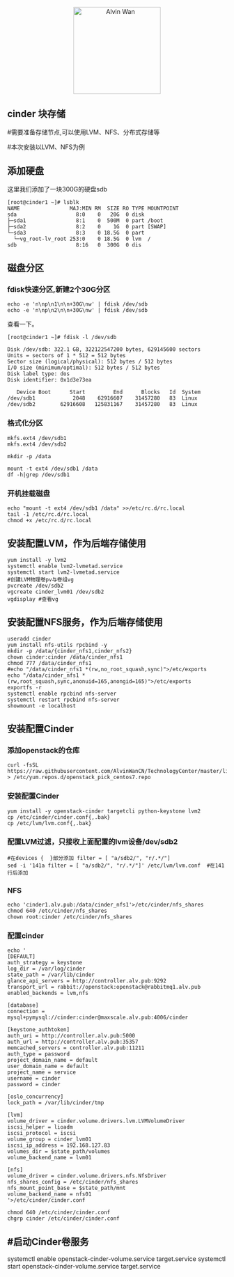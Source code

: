 
<p align='center'> <a href='https://github.com/alvinwancn' target="_blank"> <img src='https://github.com/AlvinWanCN/life-record/raw/master/images/etlucency.png' alt='Alvin Wan' width=200></a></p>


## cinder 块存储
#需要准备存储节点,可以使用LVM、NFS、分布式存储等

#本次安装以LVM、NFS为例


## 添加硬盘

这里我们添加了一块300G的硬盘sdb
```
[root@cinder1 ~]# lsblk
NAME                MAJ:MIN RM  SIZE RO TYPE MOUNTPOINT
sda                   8:0    0   20G  0 disk
├─sda1                8:1    0  500M  0 part /boot
├─sda2                8:2    0    1G  0 part [SWAP]
└─sda3                8:3    0 18.5G  0 part
  └─vg_root-lv_root 253:0    0 18.5G  0 lvm  /
sdb                   8:16   0  300G  0 dis
```


## 磁盘分区

### fdisk快速分区,新建2个30G分区

```
echo -e 'n\np\n1\n\n+30G\nw' | fdisk /dev/sdb
echo -e 'n\np\n2\n\n+30G\nw' | fdisk /dev/sdb

```

查看一下。
```
[root@cinder1 ~]# fdisk -l /dev/sdb

Disk /dev/sdb: 322.1 GB, 322122547200 bytes, 629145600 sectors
Units = sectors of 1 * 512 = 512 bytes
Sector size (logical/physical): 512 bytes / 512 bytes
I/O size (minimum/optimal): 512 bytes / 512 bytes
Disk label type: dos
Disk identifier: 0x1d3e73ea

   Device Boot      Start         End      Blocks   Id  System
/dev/sdb1            2048    62916607    31457280   83  Linux
/dev/sdb2        62916608   125831167    31457280   83  Linux

```
### 格式化分区
```
mkfs.ext4 /dev/sdb1
mkfs.ext4 /dev/sdb2

mkdir -p /data

mount -t ext4 /dev/sdb1 /data
df -h|grep /dev/sdb1
```

### 开机挂载磁盘

```
echo "mount -t ext4 /dev/sdb1 /data" >>/etc/rc.d/rc.local
tail -1 /etc/rc.d/rc.local
chmod +x /etc/rc.d/rc.local
```

## 安装配置LVM，作为后端存储使用

```
yum install -y lvm2
systemctl enable lvm2-lvmetad.service
systemctl start lvm2-lvmetad.service
#创建LVM物理卷pv与卷组vg
pvcreate /dev/sdb2
vgcreate cinder_lvm01 /dev/sdb2
vgdisplay #查看vg
```


## 安装配置NFS服务，作为后端存储使用

```
useradd cinder
yum install nfs-utils rpcbind -y
mkdir -p /data/{cinder_nfs1,cinder_nfs2}
chown cinder:cinder /data/cinder_nfs1
chmod 777 /data/cinder_nfs1
#echo "/data/cinder_nfs1 *(rw,no_root_squash,sync)">/etc/exports
echo "/data/cinder_nfs1 *(rw,root_squash,sync,anonuid=165,anongid=165)">/etc/exports
exportfs -r
systemctl enable rpcbind nfs-server
systemctl restart rpcbind nfs-server
showmount -e localhost
```

## 安装配置Cinder

### 添加openstack的仓库

```
curl -fsSL https://raw.githubusercontent.com/AlvinWanCN/TechnologyCenter/master/linux/software/yum.repos.d/openstack_pick_centos7.repo > /etc/yum.repos.d/openstack_pick_centos7.repo
```

### 安装配置Cinder
```
yum install -y openstack-cinder targetcli python-keystone lvm2
cp /etc/cinder/cinder.conf{,.bak}
cp /etc/lvm/lvm.conf{,.bak}
```

### 配置LVM过滤，只接收上面配置的lvm设备/dev/sdb2

```
#在devices {  }部分添加 filter = [ "a/sdb2/", "r/.*/"]
sed -i '141a filter = [ "a/sdb2/", "r/.*/"]' /etc/lvm/lvm.conf  #在141行后添加
```



### NFS
```
echo 'cinder1.alv.pub:/data/cinder_nfs1'>/etc/cinder/nfs_shares
chmod 640 /etc/cinder/nfs_shares
chown root:cinder /etc/cinder/nfs_shares
```

### 配置cinder
```
echo '
[DEFAULT]
auth_strategy = keystone
log_dir = /var/log/cinder
state_path = /var/lib/cinder
glance_api_servers = http://controller.alv.pub:9292
transport_url = rabbit://openstack:openstack@rabbitmq1.alv.pub
enabled_backends = lvm,nfs

[database]
connection = mysql+pymysql://cinder:cinder@maxscale.alv.pub:4006/cinder

[keystone_authtoken]
auth_uri = http://controller.alv.pub:5000
auth_url = http://controller.alv.pub:35357
memcached_servers = controller.alv.pub:11211
auth_type = password
project_domain_name = default
user_domain_name = default
project_name = service
username = cinder
password = cinder

[oslo_concurrency]
lock_path = /var/lib/cinder/tmp

[lvm]
volume_driver = cinder.volume.drivers.lvm.LVMVolumeDriver
iscsi_helper = lioadm
iscsi_protocol = iscsi
volume_group = cinder_lvm01
iscsi_ip_address = 192.168.127.83
volumes_dir = $state_path/volumes
volume_backend_name = lvm01

[nfs]
volume_driver = cinder.volume.drivers.nfs.NfsDriver
nfs_shares_config = /etc/cinder/nfs_shares
nfs_mount_point_base = $state_path/mnt
volume_backend_name = nfs01
'>/etc/cinder/cinder.conf

```

```
chmod 640 /etc/cinder/cinder.conf
chgrp cinder /etc/cinder/cinder.conf
```

## #启动Cinder卷服务
systemctl enable openstack-cinder-volume.service target.service
systemctl start openstack-cinder-volume.service target.service